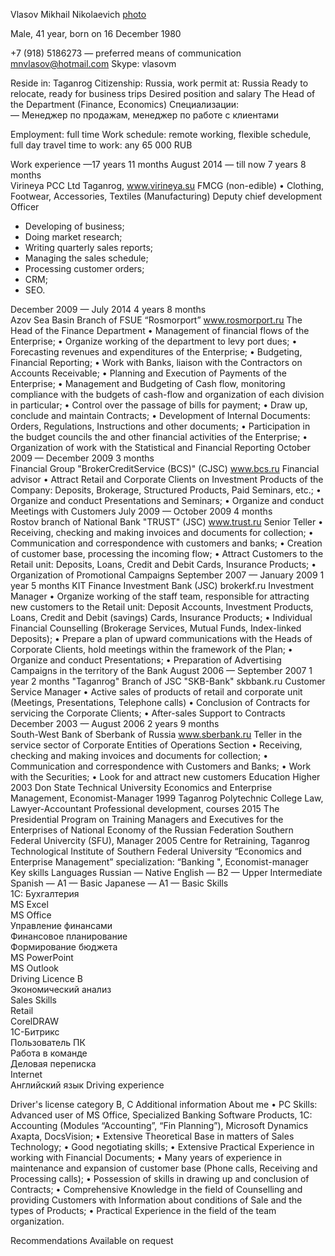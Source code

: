 Vlasov Mikhail Nikolaevich
[photo](img/1619418175_8-phonoteka_org-p-dvoichnii-kod-fon-10.jpg)

Male, 41 year, born on 16 December 1980

+7 (918) 5186273 — preferred means of communication
mnvlasov@hotmail.com
Skype: vlasovm

Reside in: Taganrog
Citizenship: Russia, work permit at: Russia
Ready to relocate, ready for business trips
Desired position and salary
The Head of the Department (Finance, Economics)
Специализации:  
—  Менеджер по продажам, менеджер по работе с клиентами

Employment: full time
Work schedule: remote working, flexible schedule, full day
travel time to work: any	65 000
RUB

Work experience —17 years 11 months
August 2014 — till now
7 years 8 months	
	Virineya PCC Ltd
Taganrog, www.virineya.su
FMCG (non-edible)
• Clothing, Footwear, Accessories, Textiles (Manufacturing)
Deputy chief development Officer
- Developing of business;
- Doing market research;
- Writing quarterly sales reports; 
- Managing the sales schedule;
- Processing customer orders;
- CRM;
- SEO.

December 2009 — July 2014
4 years 8 months	
	Azov Sea Basin Branch of FSUE “Rosmorport”
www.rosmorport.ru
The Head of the Finance Department
•	Management of financial flows of the Enterprise; 
•	Organize working of the department to levy port dues; 
•	Forecasting revenues and expenditures of the Enterprise; 
•	Budgeting, Financial Reporting; 
•	Work with Banks, liaison with the Contractors on Accounts Receivable; 
•	Planning and Execution of Payments of the Enterprise; 
•	Management and Budgeting of Cash flow, monitoring compliance with the budgets of cash-flow and organization of each division in particular; 
•	Control over the passage of bills for payment; 
•	Draw up, conclude and maintain Contracts; 
•	Development of Internal Documents: Orders, Regulations, Instructions and other documents; 
•	Participation in the budget councils the and other financial activities of the Enterprise; 
•	Organization of work with the Statistical and Financial Reporting
October 2009 — December 2009
3 months	
	Financial Group "BrokerCreditService (BCS)" (CJSC)
www.bcs.ru
Financial advisor
•	Attract Retail and Corporate Clients on Investment Products of the Company: Deposits, Brokerage, Structured Products, Paid Seminars, etc.; 
•	Organize and conduct Presentations and Seminars; 
•	Organize and conduct Meetings with Customers
July 2009 — October 2009
4 months	
	Rostov branch of National Bank "TRUST" (JSC)
www.trust.ru
Senior Teller
•	Receiving, checking and making invoices and documents for collection; 
•	Communication and correspondence with customers and banks; 
•	Creation of customer base, processing the incoming flow; 
•	Attract Customers to the Retail unit: Deposits, Loans, Credit and Debit Cards, Insurance Products; 
•	Organization of Promotional Campaigns
September 2007 — January 2009
1 year 5 months	
	KIT Finance Investment Bank (JSC)
brokerkf.ru
Investment Manager
•	Organize working of the staff team, responsible for attracting new customers to the Retail unit: Deposit Accounts, Investment Products, Loans, Credit and Debit (savings) Cards, Insurance Products; 
•	Individual Financial Counselling (Brokerage Services, Mutual Funds, Index-linked Deposits); 
•	Prepare a plan of upward communications with the Heads of Corporate Clients, hold meetings within the framework of the Plan; 
•	Organize and conduct Presentations; 
•	Preparation of Advertising Campaigns in the territory of the Bank
August 2006 — September 2007
1 year 2 months	
	"Taganrog" Branch of JSC "SKB-Bank"
skbbank.ru
Customer Service Manager
•	Active sales of products of retail and corporate unit (Meetings, Presentations, Telephone calls) 
•	Conclusion of Contracts for servicing the Corporate Clients; 
•	After-sales Support to Contracts
December 2003 — August 2006
2 years 9 months	
	South-West Bank of Sberbank of Russia
www.sberbank.ru
Teller in the service sector of Corporate Entities of Operations Section
•	Receiving, checking and making invoices and documents for collection; 
•	Communication and correspondence with Customers and Banks; 
•	Work with the Securities; 
•	Look for and attract new customers
Education
Higher
2003	Don State Technical University
Economics and Enterprise Management, Economist-Manager
1999	Taganrog Polytechnic College
Law, Lawyer-Accountant
Professional development, courses
2015	The Presidential Program on Training Managers and Executives for the Enterprises of National Economy of the Russian Federation
Southern Federal Univercity (SFU), Manager
2005	Centre for Retraining, Taganrog Technological Institute of Southern Federal University
“Economics and Enterprise Management” specialization: “Banking ", Economist-manager
Key skills
Languages	Russian — Native
English — B2 — Upper Intermediate
Spanish — A1 — Basic
Japanese — A1 — Basic
Skills	
1С: Бухгалтерия  
MS Excel  
MS Office  
Управление финансами  
Финансовое планирование  
Формирование бюджета  
MS PowerPoint  
MS Outlook  
Driving Licence B  
Экономический анализ  
Sales Skills  
Retail  
CorelDRAW  
1С-Битрикс  
Пользователь ПК  
Работа в команде  
Деловая переписка  
Internet  
Английский язык
Driving experience

Driver's license category B, C
Additional information
About me	•	PC Skills: Advanced user of MS Office, Specialized Banking Software Products, 1C: Accounting (Modules “Accounting”, “Fin Planning”), Microsoft Dynamics Axapta, DocsVision; 
•	Extensive Theoretical Base in matters of Sales Technology; 
•	Good negotiating skills; 
•	Extensive Practical Experience in working with Financial Documents; 
•	Many years of experience in maintenance and expansion of customer base (Phone calls, Receiving and Processing calls); 
•	Possession of skills in drawing up and conclusion of Contracts; 
•	Comprehensive Knowledge in the field of Counselling and providing Customers with Information about conditions of Sale and the types of Products; 
•	Practical Experience in the field of the team organization. 


Recommendations 
Available on request

